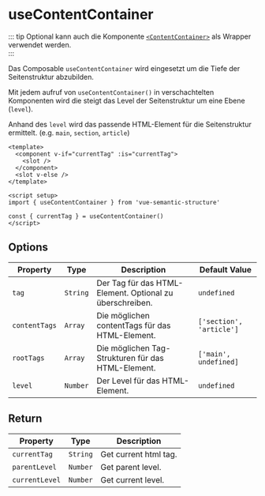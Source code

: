 # useContentContainer

::: tip
Optional kann auch die Komponente [`<ContentContainer>`](../components/content-container.md) als Wrapper verwendet werden.  
:::

Das Composable `useContentContainer` wird eingesetzt um die Tiefe der Seitenstruktur abzubilden.

Mit jedem aufruf von `useContentContainer()` in verschachtelten Komponenten wird die steigt das Level der Seitenstruktur um eine Ebene (`level`).

Anhand des `level` wird das passende HTML-Element für die Seitenstruktur ermittelt. (e.g. `main`, `section`, `article`)

```vue
<template>
  <component v-if="currentTag" :is="currentTag">
    <slot />
  </component>
  <slot v-else />
</template>

<script setup>
import { useContentContainer } from 'vue-semantic-structure'

const { currentTag } = useContentContainer()
</script>

```

## Options

| Property      | Type     | Description                                              | Default Value            |
| ------------- | -------- | -------------------------------------------------------- | ------------------------ |
| `tag`         | `String` | Der Tag für das HTML-Element. Optional zu überschreiben. | `undefined`              |
| `contentTags` | `Array`  | Die möglichen contentTags für das HTML-Element.          | `['section', 'article']` |
| `rootTags`    | `Array`  | Die möglichen Tag-Strukturen für das HTML-Element.       | `['main', undefined]`    |
| `level`       | `Number` | Der Level für das HTML-Element.                          | `undefined`              |

## Return

| Property       | Type     | Description           |
| -------------- | -------- | --------------------- |
| `currentTag`   | `String` | Get current html tag. |
| `parentLevel`  | `Number` | Get parent level.     |
| `currentLevel` | `Number` | Get current level.    |
